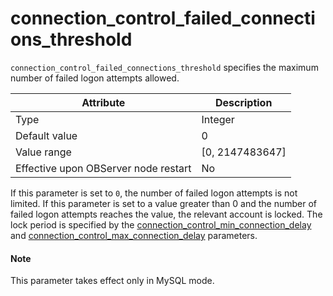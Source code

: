 # connection_control_failed_connections_threshold

`connection_control_failed_connections_threshold` specifies the maximum number of failed logon attempts allowed.

| Attribute | Description |
|------------------|------------------|
| Type | Integer |
| Default value | 0 |
| Value range | \[0, 2147483647\] |
| Effective upon OBServer node restart | No |

If this parameter is set to `0`, the number of failed logon attempts is not limited. If this parameter is set to a value greater than 0 and the number of failed logon attempts reaches the value, the relevant account is locked. The lock period is specified by the [connection_control_min_connection_delay](../400.tenant-level-configuration-items/600.connection_control_min_connection_delay.md) and [connection_control_max_connection_delay](../400.tenant-level-configuration-items/700.connection_control_max_connection_delay.md) parameters.

<main id="notice" type='explain'>
    <h4>Note</h4>
    <p>This parameter takes effect only in MySQL mode. </p>
</main>

